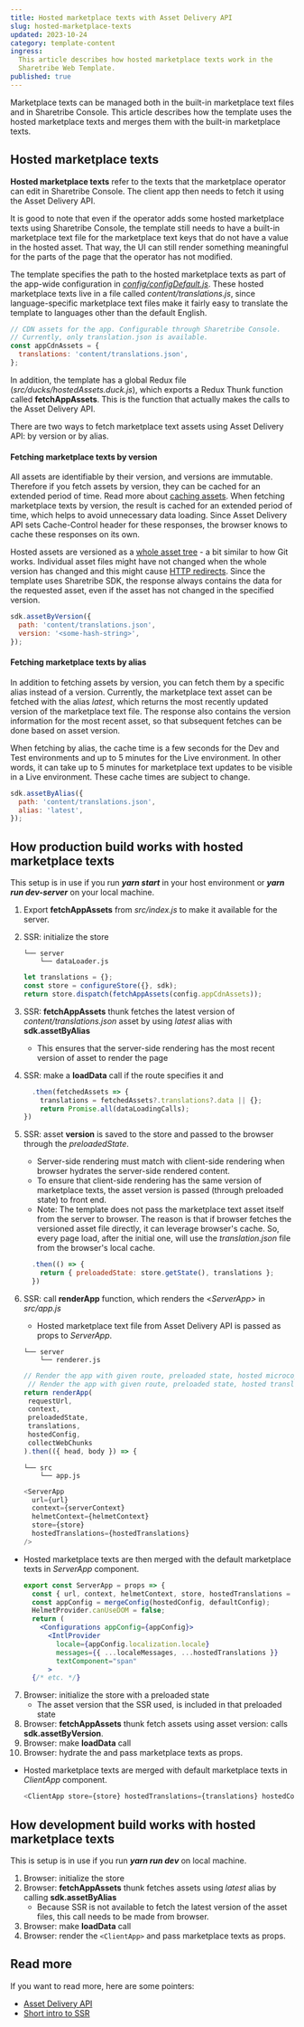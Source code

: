 ```yaml
---
title: Hosted marketplace texts with Asset Delivery API
slug: hosted-marketplace-texts
updated: 2023-10-24
category: template-content
ingress:
  This article describes how hosted marketplace texts work in the
  Sharetribe Web Template.
published: true
---
```


Marketplace texts can be managed both in the built-in marketplace text
files and in Sharetribe Console. This article describes how the template
uses the hosted marketplace texts and merges them with the built-in
marketplace texts.

## Hosted marketplace texts

**Hosted marketplace texts** refer to the texts that the marketplace
operator can edit in Sharetribe Console. The client app then needs to
fetch it using the Asset Delivery API.

It is good to note that even if the operator adds some hosted
marketplace texts using Sharetribe Console, the template still needs to
have a built-in marketplace text file for the marketplace text keys that
do not have a value in the hosted asset. That way, the UI can still
render something meaningful for the parts of the page that the operator
has not modified.

The template specifies the path to the hosted marketplace texts as part
of the app-wide configuration in
[_config/configDefault.js_](https://github.com/sharetribe/web-template/blob/main/src/config/configDefault.js#L78).
These hosted marketplace texts live in a file called
_content/translations.js_, since language-specific marketplace text
files make it fairly easy to translate the template to languages other
than the default English.

```js
// CDN assets for the app. Configurable through Sharetribe Console.
// Currently, only translation.json is available.
const appCdnAssets = {
  translations: 'content/translations.json',
};
```

In addition, the template has a global Redux file
(_src/ducks/hostedAssets.duck.js_), which exports a Redux Thunk function
called **fetchAppAssets**. This is the function that actually makes the
calls to the Asset Delivery API.

There are two ways to fetch marketplace text assets using Asset Delivery
API: by version or by alias.

#### Fetching marketplace texts by version

All assets are identifiable by their version, and versions are
immutable. Therefore if you fetch assets by version, they can be cached
for an extended period of time. Read more about
[caching assets](/references/assets/#asset-data-caching). When fetching
marketplace texts by version, the result is cached for an extended
period of time, which helps to avoid unnecessary data loading. Since
Asset Delivery API sets Cache-Control header for these responses, the
browser knows to cache these responses on its own.

Hosted assets are versioned as a
[whole asset tree](/references/assets/#asset-versioning) - a bit similar
to how Git works. Individual asset files might have not changed when the
whole version has changed and this might cause
[HTTP redirects](https://www.sharetribe.com/api-reference/asset-delivery-api.html#http-redirects).
Since the template uses Sharetribe SDK, the response always contains the
data for the requested asset, even if the asset has not changed in the
specified version.

```js
sdk.assetByVersion({
  path: 'content/translations.json',
  version: '<some-hash-string>',
});
```

#### Fetching marketplace texts by alias

In addition to fetching assets by version, you can fetch them by a
specific alias instead of a version. Currently, the marketplace text
asset can be fetched with the alias _latest_, which returns the most
recently updated version of the marketplace text file. The response also
contains the version information for the most recent asset, so that
subsequent fetches can be done based on asset version.

When fetching by alias, the cache time is a few seconds for the Dev and
Test environments and up to 5 minutes for the Live environment. In other
words, it can take up to 5 minutes for marketplace text updates to be
visible in a Live environment. These cache times are subject to change.

```js
sdk.assetByAlias({
  path: 'content/translations.json',
  alias: 'latest',
});
```

## How production build works with hosted marketplace texts

This setup is in use if you run **_yarn start_** in your host
environment or **_yarn run dev-server_** on your local machine.

1. Export **fetchAppAssets** from _src/index.js_ to make it available
   for the server.
2. SSR: initialize the store

   ```shell
   └── server
       └── dataLoader.js
   ```

   ```js
   let translations = {};
   const store = configureStore({}, sdk);
   return store.dispatch(fetchAppAssets(config.appCdnAssets));
   ```

3. SSR: **fetchAppAssets** thunk fetches the latest version of
   _content/translations.json_ asset by using _latest_ alias with
   **sdk.assetByAlias**
   - This ensures that the server-side rendering has the most recent
     version of asset to render the page
4. SSR: make a **loadData** call if the route specifies it and

   ```js
     .then(fetchedAssets => {
       translations = fetchedAssets?.translations?.data || {};
       return Promise.all(dataLoadingCalls);
   })
   ```

5. SSR: asset **version** is saved to the store and passed to the
   browser through the _preloadedState_.

   - Server-side rendering must match with client-side rendering when
     browser hydrates the server-side rendered content.
   - To ensure that client-side rendering has the same version of
     marketplace texts, the asset version is passed (through preloaded
     state) to front end.
   - Note: The template does not pass the marketplace text asset itself
     from the server to browser. The reason is that if browser fetches
     the versioned asset file directly, it can leverage browser's cache.
     So, every page load, after the initial one, will use the
     _translation.json_ file from the browser's local cache.

   ```js
     .then(() => {
       return { preloadedState: store.getState(), translations };
     })
   ```

6. SSR: call **renderApp** function, which renders the <_ServerApp>_ in
   _src/app.js_

   - Hosted marketplace text file from Asset Delivery API is passed as
     props to _ServerApp_.

   ```shell
   └── server
       └── renderer.js
   ```

   ```js
   // Render the app with given route, preloaded state, hosted microcopy.
    // Render the app with given route, preloaded state, hosted translations.
   return renderApp(
    requestUrl,
    context,
    preloadedState,
    translations,
    hostedConfig,
    collectWebChunks
   ).then(({ head, body }) => {
   ```

   ```shell
   └── src
       └── app.js
   ```

   ```js
   <ServerApp
     url={url}
     context={serverContext}
     helmetContext={helmetContext}
     store={store}
     hostedTranslations={hostedTranslations}
   />
   ```

- Hosted marketplace texts are then merged with the default marketplace
  texts in _ServerApp_ component.
  ```jsx
  export const ServerApp = props => {
    const { url, context, helmetContext, store, hostedTranslations = {}, hostedConfig = {} } = props;
    const appConfig = mergeConfig(hostedConfig, defaultConfig);
    HelmetProvider.canUseDOM = false;
    return (
      <Configurations appConfig={appConfig}>
        <IntlProvider
          locale={appConfig.localization.locale}
          messages={{ ...localeMessages, ...hostedTranslations }}
          textComponent="span"
        >
    {/* etc. */}
  ```

7. Browser: initialize the store with a preloaded state
   - The asset version that the SSR used, is included in that preloaded
     state
8. Browser: **fetchAppAssets** thunk fetch assets using asset version:
   calls **sdk.assetByVersion**.
9. Browser: make **loadData** call
10. Browser: hydrate the _<ClientApp>_ and pass marketplace texts as
    props.

- Hosted marketplace texts are merged with default marketplace texts in
  _ClientApp_ component.

  ```js
  <ClientApp store={store} hostedTranslations={translations} hostedConfig={hostedConfig} />,

  ```

## How development build works with hosted marketplace texts

This is setup is in use if you run **_yarn run dev_** on local machine.

1. Browser: initialize the store
2. Browser: **fetchAppAssets** thunk fetches assets using _latest_ alias
   by calling **sdk.assetByAlias**
   - Because SSR is not available to fetch the latest version of the
     asset files, this call needs to be made from browser.
3. Browser: make **loadData** call
4. Browser: render the `<ClientApp>` and pass marketplace texts as
   props.

## Read more

If you want to read more, here are some pointers:

- [Asset Delivery API](/references/assets/)
- [Short intro to SSR](/template/how-routing-works-in-template/#a-brief-introduction-to-ssr)
